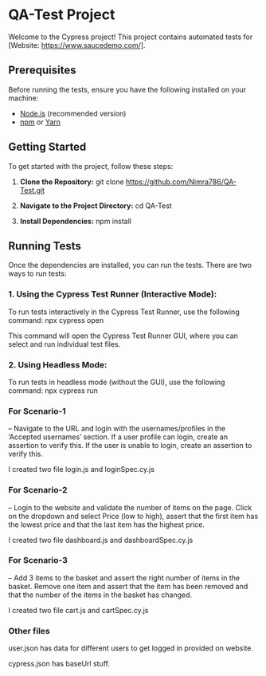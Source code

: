 # QA-Test Project

Welcome to the Cypress project! This project contains automated tests for [Website: https://www.saucedemo.com/].


## Prerequisites

Before running the tests, ensure you have the following installed on your machine:

- [Node.js](https://nodejs.org/) (recommended version)
- [npm](https://www.npmjs.com/) or [Yarn](https://yarnpkg.com/)

## Getting Started

To get started with the project, follow these steps:

1. **Clone the Repository:**
git clone https://github.com/Nimra786/QA-Test.git

2. **Navigate to the Project Directory:**
cd QA-Test

3. **Install Dependencies:**
npm install
## Running Tests

Once the dependencies are installed, you can run the tests. There are two ways to run tests:

### 1. Using the Cypress Test Runner (Interactive Mode):

To run tests interactively in the Cypress Test Runner, use the following command:
npx cypress open

This command will open the Cypress Test Runner GUI, where you can select and run individual test files.

### 2. Using Headless Mode:

To run tests in headless mode (without the GUI), use the following command:
npx cypress run

### For Scenario-1
– Navigate to the URL and login with the usernames/profiles in the ‘Accepted
usernames’ section. If a user profile can login, create an assertion to verify this. If the user
is unable to login, create an assertion to verify this.

I created two file login.js and loginSpec.cy.js

### For Scenario-2
– Login to the website and validate the number of items on the page. Click on
the dropdown and select Price (low to high), assert that the first item has the lowest price
and that the last item has the highest price.

I created two file dashboard.js and dashboardSpec.cy.js

### For Scenario-3
– Add 3 items to the basket and assert the right number of items in the basket.
Remove one item and assert that the item has been removed and that the number of the
items in the basket has changed.


I created two file cart.js and cartSpec.cy.js

### Other files
user.json has data for different users to get logged in provided on website.

cypress.json has baseUrl stuff.
